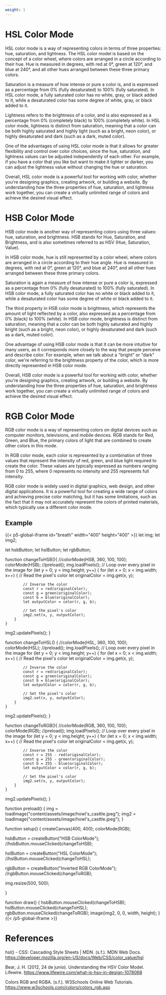 ```yaml
---
weight: 1
---
```




# HSL Color Mode

HSL color mode is a way of representing colors in terms of three properties: hue, saturation, and lightness. The HSL color model is based on the concept of a color wheel, where colors are arranged in a circle according to their hue. Hue is measured in degrees, with red at 0°, green at 120°, and blue at 240°, and all other hues arranged between these three primary colors.

Saturation is a measure of how intense or pure a color is, and is expressed as a percentage from 0% (fully desaturated) to 100% (fully saturated). In HSL color mode, a fully saturated color has no white, gray, or black added to it, while a desaturated color has some degree of white, gray, or black added to it.

Lightness refers to the brightness of a color, and is also expressed as a percentage from 0% (completely black) to 100% (completely white). In HSL color mode, lightness is distinct from saturation, meaning that a color can be both highly saturated and highly light (such as a bright, neon color), or highly desaturated and dark (such as a dark, muted color).

One of the advantages of using HSL color mode is that it allows for greater flexibility and control over color choices, since the hue, saturation, and lightness values can be adjusted independently of each other. For example, if you have a color that you like but want to make it lighter or darker, you can adjust the lightness value without changing the hue or saturation.

Overall, HSL color mode is a powerful tool for working with color, whether you're designing graphics, creating artwork, or building a website. By understanding how the three properties of hue, saturation, and lightness work together, you can create a virtually unlimited range of colors and achieve the desired visual effect.

# HSB Color Mode
HSB color mode is another way of representing colors using three values: hue, saturation, and brightness. HSB stands for Hue, Saturation, and Brightness, and is also sometimes referred to as HSV (Hue, Saturation, Value).

In HSB color mode, hue is still represented by a color wheel, where colors are arranged in a circle according to their hue angle. Hue is measured in degrees, with red at 0°, green at 120°, and blue at 240°, and all other hues arranged between these three primary colors.

Saturation is again a measure of how intense or pure a color is, expressed as a percentage from 0% (fully desaturated) to 100% (fully saturated). In HSB color mode, a fully saturated color has no white or black added to it, while a desaturated color has some degree of white or black added to it.

The third property in HSB color mode is brightness, which represents the amount of light reflected by a color, also expressed as a percentage from 0% (black) to 100% (white). In HSB color mode, brightness is distinct from saturation, meaning that a color can be both highly saturated and highly bright (such as a bright, neon color), or highly desaturated and dark (such as a dark, muted color).

One advantage of using HSB color mode is that it can be more intuitive for many users, as it corresponds more closely to the way that people perceive and describe color. For example, when we talk about a "bright" or "dark" color, we're referring to the brightness property of the color, which is more directly represented in HSB color mode.

Overall, HSB color mode is a powerful tool for working with color, whether you're designing graphics, creating artwork, or building a website. By understanding how the three properties of hue, saturation, and brightness work together, you can create a virtually unlimited range of colors and achieve the desired visual effect.

# RGB Color Mode
RGB color mode is a way of representing colors on digital devices such as computer monitors, televisions, and mobile devices. RGB stands for Red, Green, and Blue, the primary colors of light that are combined to create other colors in this mode.

In RGB color mode, each color is represented by a combination of three values that represent the intensity of red, green, and blue light required to create the color. These values are typically expressed as numbers ranging from 0 to 255, where 0 represents no intensity and 255 represents full intensity.

RGB color mode is widely used in digital graphics, web design, and other digital applications. It is a powerful tool for creating a wide range of colors and achieving precise color matching, but it has some limitations, such as the fact that it may not accurately represent the colors of printed materials, which typically use a different color mode.

## Example

{{< p5-global-iframe id="breath" width="400" height="400" >}}
let img;
let img2;

let hsbButton;
let hslButton;
let rgbButton;

function changeToHSB(){
    //colorMode(HSB, 360, 100, 100);
    colorMode(HSB);
    //preload();
    img.loadPixels();
  // Loop over every pixel in the image
    for (let y = 0; y < img.height; y++) {
        for (let x = 0; x < img.width; x++) {
        // Read the pixel's color
            let originalColor = img.get(x, y);

            // Inverse the color
            const r = red(originalColor);
            const g = green(originalColor);
            const b = blue(originalColor);
            let outputColor = color(r, g, b);

            // Set the pixel's color
            img2.set(x, y, outputColor);
        }
    }
  img2.updatePixels();
}

function changeToHSL() {
    //colorMode(HSL, 360, 100, 100);
    colorMode(HSL);
    //preload();
    img.loadPixels();
  // Loop over every pixel in the image
    for (let y = 0; y < img.height; y++) {
        for (let x = 0; x < img.width; x++) {
        // Read the pixel's color
            let originalColor = img.get(x, y);

            // Inverse the color
            const r = red(originalColor);
            const g = green(originalColor);
            const b = blue(originalColor);
            let outputColor = color(r, g, b);

            // Set the pixel's color
            img2.set(x, y, outputColor);
        }
    }
  img2.updatePixels();
}

function changeToRGB(){
    //colorMode(RGB, 360, 100, 100);
    colorMode(RGB);
    //preload();
    img.loadPixels();
  // Loop over every pixel in the image
    for (let y = 0; y < img.height; y++) {
        for (let x = 0; x < img.width; x++) {
        // Read the pixel's color
            let originalColor = img.get(x, y);

            // Inverse the color
            const r = 255 - red(originalColor);
            const g = 255 - green(originalColor);
            const b = 255 - blue(originalColor);
            let outputColor = color(r, g, b);

            // Set the pixel's color
            img2.set(x, y, outputColor);
        }
    }
  img2.updatePixels();
}

function preload() {
  img = loadImage("content/assets/image/howl's_casttle.jpeg");
  img2 = loadImage("content/assets/image/howl's_casttle.jpeg");
}

function setup() {
  createCanvas(400, 400);
  colorMode(RGB);

  hsbButton = createButton("HSB ColorMode");
  //hsbButton.mouseClicked(changeToHSB);

  hslButton = createButton("HSL ColorMode");
 //hslButton.mouseClicked(changeToHSL);

  rgbButton = createButton("Inverted RGB ColorMode");
  //rgbButton.mouseClicked(changeToRGB);

  img.resize(500, 500);

  
}

function draw() {
    hsbButton.mouseClicked(changeToHSB);
    hslButton.mouseClicked(changeToHSL);
    rgbButton.mouseClicked(changeToRGB);
    image(img2, 0, 0, width, height);
}
{{< /p5-global-iframe >}}

# References

hsl() - CSS: Cascading Style Sheets | MDN. (s.f.). MDN Web Docs. https://developer.mozilla.org/en-US/docs/Web/CSS/color_value/hsl

Bear, J. H. (2012, 24 de junio). Understanding the HSV Color Model. Lifewire. https://www.lifewire.com/what-is-hsv-in-design-1078068

Colors RGB and RGBA. (s.f.). W3Schools Online Web Tutorials. https://www.w3schools.com/colors/colors_rgb.asp


